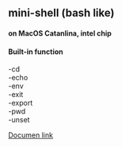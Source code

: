 ## mini-shell (bash like)

#### on MacOS Catanlina, intel chip

#### Built-in function
-cd  
-echo  
-env  
-exit  
-export  
-pwd  
-unset  

[Documen link](https://maroon-face-0e4.notion.site/MiniShell-b7652a0e380240259411b837c9e862a0?pvs=4)
